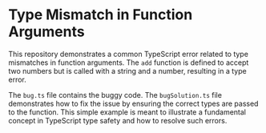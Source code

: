 # Type Mismatch in Function Arguments

This repository demonstrates a common TypeScript error related to type mismatches in function arguments. The `add` function is defined to accept two numbers but is called with a string and a number, resulting in a type error.

The `bug.ts` file contains the buggy code. The `bugSolution.ts` file demonstrates how to fix the issue by ensuring the correct types are passed to the function. This simple example is meant to illustrate a fundamental concept in TypeScript type safety and how to resolve such errors.